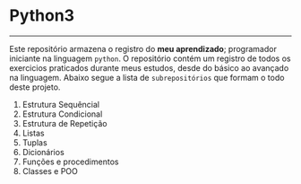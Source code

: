 # Python3
***

Este repositório armazena o registro do **meu aprendizado**; programador iniciante na linguagem `python`. O repositório contém um registro de todos os exercicios praticados durante meus estudos, desde do básico ao avançado na linguagem. Abaixo segue a lista de `subrepositórios` que formam o todo deste projeto.
 
1. Estrutura Sequêncial
2. Estrutura Condicional
3. Estrutura de Repetição
4. Listas
5. Tuplas
6. Dicionários
7. Funções e procedimentos
8. Classes e POO

